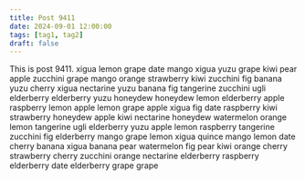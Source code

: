```yaml
---
title: Post 9411
date: 2024-09-01 12:00:00
tags: [tag1, tag2]
draft: false
---
```

This is post 9411.
xigua
lemon
grape
date
mango
xigua
yuzu
grape
kiwi
pear
apple
zucchini
grape
mango
orange
strawberry
kiwi
zucchini
fig
banana
yuzu
cherry
xigua
nectarine
yuzu
banana
fig
tangerine
zucchini
ugli
elderberry
elderberry
yuzu
honeydew
honeydew
lemon
elderberry
apple
raspberry
lemon
apple
lemon
grape
apple
xigua
fig
date
raspberry
kiwi
strawberry
honeydew
apple
kiwi
nectarine
honeydew
watermelon
orange
lemon
tangerine
ugli
elderberry
yuzu
apple
lemon
raspberry
tangerine
zucchini
fig
elderberry
mango
grape
lemon
xigua
quince
mango
lemon
date
cherry
banana
xigua
banana
pear
watermelon
fig
pear
kiwi
orange
cherry
strawberry
cherry
zucchini
orange
nectarine
elderberry
raspberry
elderberry
date
elderberry
grape
grape
